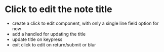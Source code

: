 # Click to edit the note title

- create a click to edit component, with only a single line field option for now
- add a handled for updating the title
- update title on keypress
- exit click to edit on return/submit or blur

